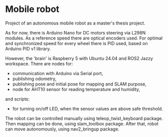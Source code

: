 # Mobile robot

Project of an autonomous mobile robot as a master's thesis project.

As for now, there is Arduino Nano for DC motors steering via L298N modules. As a reference speed there are optical encoders used. For optimal and synchronized speed for every wheel there is PID used, based on Arduino PID v1 library.

However, the 'brain' is Raspberry 5 with Ubuntu 24.04 and ROS2 Jazzy workspace. There are nodes for:
- communication with Arduino via Serial port,
- publishing odometry,
- publishing pose and initial pose for mapping and SLAM purpose,
- node for AHT10 sensor for reading temperature and humidity,

and scripts:
-  for turning on/off LED, when the sensor values are above safe threshold.

The robot can be controlled manually using teleop_twist_keyboard package.
Then mapping can be done, using slam_toolbox package.
After that, robot can move autonomously, using nav2_bringup package.
